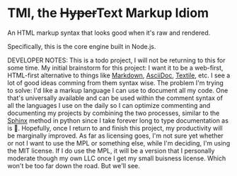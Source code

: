 # TMI, the ~~Hyper~~Text Markup Idiom

An HTML markup syntax that looks good when it's raw and rendered.

Specifically, this is the core engine built in Node.js.

DEVELOPER NOTES:
This is a todo project, I will not be returning to this for some time. My initial brainstorm for this project: I want it to be a web-first, HTML-first alternative to things like [Markdown], [AsciiDoc], [Textile], etc. I see a lot of good ideas comming from them syntax wise. The problem I'm trying to solve: I'd like a markup language I can use to document all my code. One that's universally available and can be used within the comment syntax of all the languages I use on the daily so I can optimize commenting and documenting my projects by combining the two processes, similar to the [Sphinx] method in python since I take forever long to type documentation as is :grimacing:. Hopefully, once I return to and finish this project, my productivity will be marginally improved. As far as licensing goes, I'm not sure yet whether or not I want to use the MPL or something else, while I'm deciding, I'm using the MIT license. If I do use the MPL, it will be a version that I personally moderate though my own LLC once I get my small buisness license. Which won't be too far down the road. But we'll see.


[Sphinx]: http://www.sphinx-doc.org/en/master/
[Markdown]: https://www.markdownguide.org/
[AsciiDoc]: https://powerman.name/doc/asciidoc
[Textile]: https://www.promptworks.com/textile
